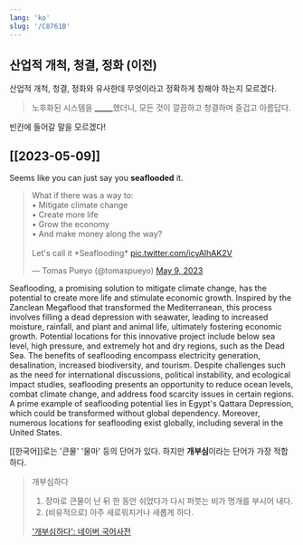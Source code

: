 ```yaml
---
lang: 'ko'
slug: '/C8761B'
---
```


## 산업적 개척, 청결, 정화 (이전)

산업적 개척, 청결, 정화와 유사한데 무엇이라고 정확하게 칭해야 하는지 모르겠다.

> 노후화된 시스템을 <u>\_\_\_\_\_</u>했더니, 모든 것이 깔끔하고 청결하며 즐겁고 아름답다.

빈칸에 들어갈 말을 모르겠다!

## [[2023-05-09]]

Seems like you can just say you **seaflooded** it.

<blockquote class="twitter-tweet"><p lang="en" dir="ltr">What if there was a way to:<br/>• Mitigate climate change<br/>• Create more life<br/>• Grow the economy<br/>• And make money along the way?<br/><br/>Let&#39;s call it *Seaflooding* <a href="https://t.co/icyAIhAK2V">pic.twitter.com/icyAIhAK2V</a></p>&mdash; Tomas Pueyo (@tomaspueyo) <a href="https://twitter.com/tomaspueyo/status/1655941779739521027?ref_src=twsrc%5Etfw">May 9, 2023</a></blockquote>

Seaflooding, a promising solution to mitigate climate change, has the potential to create more life and stimulate economic growth. Inspired by the Zanclean Megaflood that transformed the Mediterranean, this process involves filling a dead depression with seawater, leading to increased moisture, rainfall, and plant and animal life, ultimately fostering economic growth. Potential locations for this innovative project include below sea level, high pressure, and extremely hot and dry regions, such as the Dead Sea. The benefits of seaflooding encompass electricity generation, desalination, increased biodiversity, and tourism. Despite challenges such as the need for international discussions, political instability, and ecological impact studies, seaflooding presents an opportunity to reduce ocean levels, combat climate change, and address food scarcity issues in certain regions. A prime example of seaflooding potential lies in Egypt's Qattara Depression, which could be transformed without global dependency. Moreover, numerous locations for seaflooding exist globally, including several in the United States.

[[한국어]]로는 '큰물' '물마' 등의 단어가 있다. 하지만 **개부심**이라는 단어가 가장 적합하다.

> 개부심하다
>
> 1. 장마로 큰물이 난 뒤 한 동안 쉬었다가 다시 퍼붓는 비가 명개를 부시어 내다.
> 2. (비유적으로) 아주 새로워지거나 새롭게 하다.
>
> ['개부심하다': 네이버 국어사전](https://ko.dict.naver.com/#/entry/koko/1786c97968d84b40b3596732c82b9745)
